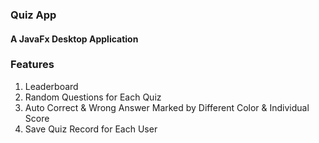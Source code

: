 ### Quiz App
#### A JavaFx Desktop Application

### Features
1. Leaderboard
2. Random Questions for Each Quiz
3. Auto Correct & Wrong Answer Marked by Different Color & Individual Score
4. Save Quiz Record for Each User